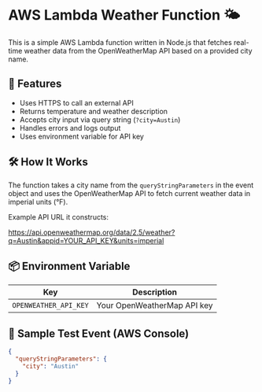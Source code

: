 # AWS Lambda Weather Function 🌤️

This is a simple AWS Lambda function written in Node.js that fetches real-time weather data from the OpenWeatherMap API based on a provided city name.

## 🧠 Features

- Uses HTTPS to call an external API
- Returns temperature and weather description
- Accepts city input via query string (`?city=Austin`)
- Handles errors and logs output
- Uses environment variable for API key

## 🛠️ How It Works

The function takes a city name from the `queryStringParameters` in the event object and uses the OpenWeatherMap API to fetch current weather data in imperial units (°F).

Example API URL it constructs:

https://api.openweathermap.org/data/2.5/weather?q=Austin&appid=YOUR_API_KEY&units=imperial

## 📦 Environment Variable

| Key                  | Description                       |
|----------------------|-----------------------------------|
| `OPENWEATHER_API_KEY` | Your OpenWeatherMap API key       |

## 🧪 Sample Test Event (AWS Console)

```json
{
  "queryStringParameters": {
    "city": "Austin"
  }
}

